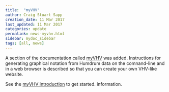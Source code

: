 ```yaml
---
title:  "myVHV"
author: Craig Stuart Sapp
creation_date: 11 Mar 2017
last_updated: 11 Mar 2017
categories: update
permalink: news-myvhv.html
sidebar: mydoc_sidebar
tags: [all, news]
---
```


A section of the documentation called [myVHV](/myvhv/introduction) was 
added.  Instructions for generating graphical notation from Humdrum data
on the comnand-line and in a web browser is described so that you can
create your own VHV-like website.

See the [myVHV introduction](/myvhv/introduction) to get started.
information.


